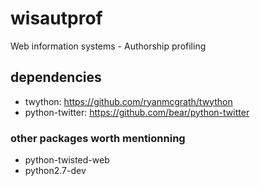 wisautprof
==========

Web information systems - Authorship	profiling

## dependencies
- twython: https://github.com/ryanmcgrath/twython
- python-twitter: https://github.com/bear/python-twitter

### other packages worth mentionning
- python-twisted-web 
- python2.7-dev


